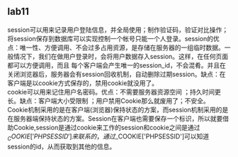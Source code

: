 lab11    
-----------
session可以用来记录用户登陆信息，并全局使用；制作验证码，验证对比操作；将session保存到数据库可以实现控制一个帐号只能一个人登录。session的优点：唯一性、方便调用、不会过多占用资源，是存储在服务器的一组临时数据。一般情况下，我们在做用户登录时，会将用户数据存入session。这样，在任何页面都可以方便调用，而且 每个客户端会产生唯一的session_id，不会混肴。并且在关闭浏览器后，服务器会有session回收机制，自动删除过期session。缺点：在客户端是以cookie方式保存的，禁用cookie就没用了。  
cookie可以用来记住用户名密码。优点：不需要服务器资源空间 ；持久时间更长。缺点：客户端大小受限制 ；用户禁用Cookie那么就废用了；不安全。  
Cookie机制采用的是在客户端(浏览器)保持状态的方案，而session机制采用的是在服务器端保持状态的方案。Session在客户端也需要保存一个标识，所以就要借助Cookie,session是通过cookie来工作的session和cookie之间是通过$_COOKIE['PHPSESSID']来联系的，通过$_COOKIE['PHPSESSID']可以知道session的id，从而获取到其他的信息。